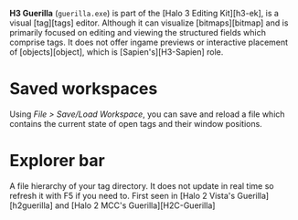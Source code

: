 **H3 Guerilla** (`guerilla.exe`) is part of the [Halo 3 Editing Kit][h3-ek], is a visual [tag][tags] editor. Although it can visualize [bitmaps][bitmap] and is primarily focused on editing and viewing the structured fields which comprise tags. It does not offer ingame previews or interactive placement of [objects][object], which is [Sapien's][H3-Sapien] role.

# Saved workspaces
Using _File > Save/Load Workspace_, you can save and reload a file which contains the current state of open tags and their window positions.

# Explorer bar
A file hierarchy of your tag directory. It does not update in real time so refresh it with F5 if you need to. First seen in [Halo 2 Vista's Guerilla][h2guerilla] and [Halo 2 MCC's Guerilla][H2C-Guerilla]

